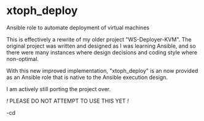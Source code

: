 # xtoph_deploy
Ansible role to automate deployment of virtual machines

This is effectively a rewrite of my older project "WS-Deployer-KVM".  The original
project was written and designed as I was learning Ansible, and so there were many
instances where design decisions and coding style where non-optimal.

With this new improved implementation, "xtoph_deploy" is an now provided as
an Ansible role that is native to the Ansible execution design.

I am actively still porting the project over.

*!* PLEASE DO NOT ATTEMPT TO USE THIS YET *!*

-cd
